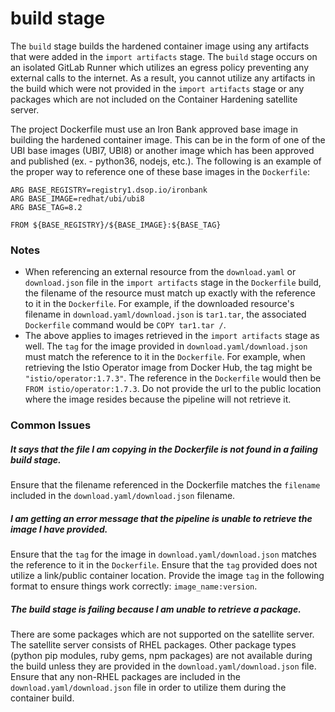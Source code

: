 # build stage

The `build` stage builds the hardened container image using any artifacts that were added in the `import artifacts` stage. The `build` stage occurs on an isolated GitLab Runner which utilizes an egress policy preventing any external calls to the internet. As a result, you cannot utilize any artifacts in the build which were not provided in the `import artifacts` stage or any packages which are not included on the Container Hardening satellite server.

The project Dockerfile must use an Iron Bank approved base image in building the hardened container image. This can be in the form of one of the UBI base images (UBI7, UBI8) or another image which has been approved and published (ex. - python36, nodejs, etc.). The following is an example of the proper way to reference one of these base images in the `Dockerfile`:

```
ARG BASE_REGISTRY=registry1.dsop.io/ironbank
ARG BASE_IMAGE=redhat/ubi/ubi8
ARG BASE_TAG=8.2

FROM ${BASE_REGISTRY}/${BASE_IMAGE}:${BASE_TAG}
```

### Notes

- When referencing an external resource from the `download.yaml` or `download.json` file in the `import artifacts` stage in the `Dockerfile` build, the filename of the resource must match up exactly with the reference to it in the `Dockerfile`. For example, if the downloaded resource's filename in `download.yaml/download.json` is `tar1.tar`, the associated `Dockerfile` command would be `COPY tar1.tar /`.
- The above applies to images retrieved in the `import artifacts` stage as well. The `tag` for the image provided in `download.yaml/download.json` must match the reference to it in the `Dockerfile`. For example, when retrieving the Istio Operator image from Docker Hub, the tag might be `"istio/operator:1.7.3"`. The reference in the `Dockerfile` would then be `FROM istio/operator:1.7.3`. Do not provide the url to the public location where the image resides because the pipeline will not retrieve it.

### Common Issues

##### It says that the file I am copying in the Dockerfile is not found in a failing build stage.

Ensure that the filename referenced in the Dockerfile matches the `filename` included in the `download.yaml/download.json` filename.

##### I am getting an error message that the pipeline is unable to retrieve the image I have provided.

Ensure that the `tag` for the image in `download.yaml/download.json` matches the reference to it in the `Dockerfile`. Ensure that the `tag` provided does not utilize a link/public container location. Provide the image `tag` in the following format to ensure things work correctly: `image_name:version`.

##### The build stage is failing because I am unable to retrieve a package.

There are some packages which are not supported on the satellite server. The satellite server consists of RHEL packages. Other package types (python pip modules, ruby gems, npm packages) are not available during the build unless they are provided in the `download.yaml/download.json` file. Ensure that any non-RHEL packages are included in the `download.yaml/download.json` file in order to utilize them during the container build.
